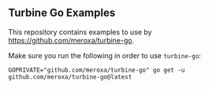 ## Turbine Go Examples

This repository contains examples to use by https://github.com/meroxa/turbine-go.

Make sure you run the following in order to use `turbine-go`:

```shell
GOPRIVATE="github.com/meroxa/turbine-go" go get -u github.com/meroxa/turbine-go@latest 
```